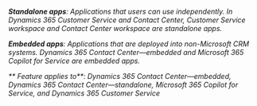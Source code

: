 _**Standalone apps**: Applications that users can use independently. In Dynamics 365 Customer Service and Contact Center, Customer Service workspace and Contact Center workspace are standalone apps._

_**Embedded apps**: Applications that are deployed into non-Microsoft CRM systems. Dynamics 365 Contact Center&mdash;embedded and Microsoft 365 Copilot for Service are embedded apps._

_** Feature applies to**: Dynamics 365 Contact Center&mdash;embedded, Dynamics 365 Contact Center&mdash;standalone, Microsoft 365 Copilot for Service, and Dynamics 365 Customer Service_